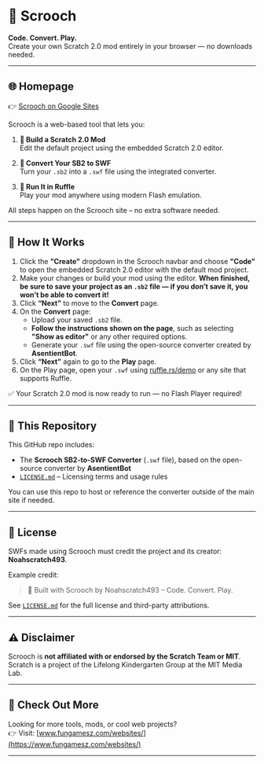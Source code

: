 # 🔧 Scrooch  
**Code. Convert. Play.**  
Create your own Scratch 2.0 mod entirely in your browser — no downloads needed.

---

## 🌐 Homepage  
👉 [Scrooch on Google Sites](https://sites.google.com/view/scrooch-2/)

Scrooch is a web-based tool that lets you:

1. **🧩 Build a Scratch 2.0 Mod**  
   Edit the default project using the embedded Scratch 2.0 editor.

2. **🔁 Convert Your SB2 to SWF**  
   Turn your `.sb2` into a `.swf` file using the integrated converter.

3. **🚀 Run It in Ruffle**  
   Play your mod anywhere using modern Flash emulation.

All steps happen on the Scrooch site – no extra software needed.

---

## 🧪 How It Works

1. Click the **"Create"** dropdown in the Scrooch navbar and choose **"Code"** to open the embedded Scratch 2.0 editor with the default mod project.  
2. Make your changes or build your mod using the editor. **When finished, be sure to save your project as an `.sb2` file — if you don’t save it, you won’t be able to convert it!**  
3. Click **“Next”** to move to the **Convert** page.  
4. On the **Convert** page:  
   - Upload your saved `.sb2` file.  
   - **Follow the instructions shown on the page**, such as selecting **"Show as editor"** or any other required options.  
   - Generate your `.swf` file using the open-source converter created by **AsentientBot**.  
5. Click **“Next”** again to go to the **Play** page.  
6. On the Play page, open your `.swf` using [ruffle.rs/demo](https://ruffle.rs/demo) or any site that supports Ruffle.  

✅ Your Scratch 2.0 mod is now ready to run — no Flash Player required!

---

## 📁 This Repository

This GitHub repo includes:
- The **Scrooch SB2-to-SWF Converter** (`.swf` file), based on the open-source converter by **AsentientBot**  
- [`LICENSE.md`](./LICENSE.md) – Licensing terms and usage rules

You can use this repo to host or reference the converter outside of the main site if needed.

---

## 📄 License

SWFs made using Scrooch must credit the project and its creator: **Noahscratch493**.

Example credit:
> 🔧 Built with Scrooch by Noahscratch493 – Code. Convert. Play.

See [`LICENSE.md`](./LICENSE.md) for the full license and third-party attributions.

---

## ⚠️ Disclaimer

Scrooch is **not affiliated with or endorsed by the Scratch Team or MIT**.  
Scratch is a project of the Lifelong Kindergarten Group at the MIT Media Lab.

---

## 🔗 Check Out More

Looking for more tools, mods, or cool web projects?  
👉 Visit: [www.fungamesz.com/websites/](https://www.fungamesz.com/websites/)

---
